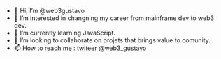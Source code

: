 - 👋 Hi, I’m @web3gustavo
- 👀 I’m interested in changning my career from mainframe dev to web3 dev.
- 🌱 I’m currently learning JavaScript.
- 💞️ I’m looking to collaborate on projets that brings value to comunity.
- 📫 How to reach me : twiteer @web3_gustavo

<!---
web3gustavo/web3gustavo is a ✨ special ✨ repository because its `README.md` (this file) appears on your GitHub profile.
You can click the Preview link to take a look at your changes.
--->
